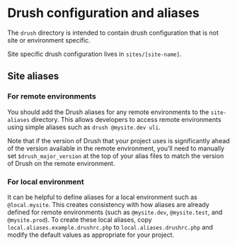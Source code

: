 # Drush configuration and aliases

The `drush` directory is intended to contain drush configuration that is not site or environment specific.

Site specific drush configuration lives in `sites/[site-name]`.

## Site aliases

### For remote environments

You should add the Drush aliases for any remote environments to the `site-aliases` directory. This allows developers to access remote environments using simple aliases such as `drush @mysite.dev uli`.

Note that if the version of Drush that your project uses is significantly ahead of the version available in the remote environment, you’ll need to manually set `$drush_major_version` at the top of your alias files to match the version of Drush on the remote environment.

### For local environment

It can be helpful to define aliases for a local environment such as `@local.mysite`. This creates consistency with how aliases are already defined for remote environments (such as `@mysite.dev`, `@mysite.test`, and `@mysite.prod`). To create these local aliases, copy `local.aliases.example.drushrc.php` to `local.aliases.drushrc.php` and modify the default values as appropriate for your project.
